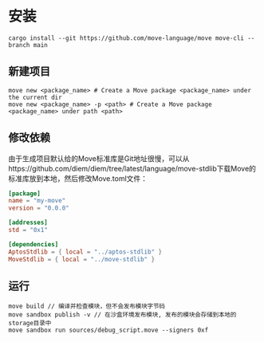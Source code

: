 # 安装
```shell
cargo install --git https://github.com/move-language/move move-cli --branch main
```

## 新建项目
```shell
move new <package_name> # Create a Move package <package_name> under the current dir
move new <package_name> -p <path> # Create a Move package <package_name> under path <path>
```

## 修改依赖
由于生成项目默认给的Move标准库是Git地址很慢，可以从https://github.com/diem/diem/tree/latest/language/move-stdlib下载Move的标准库放到本地，然后修改Move.toml文件：
```toml
[package]
name = "my-move"
version = "0.0.0"

[addresses]
std = "0x1"

[dependencies]
AptosStdlib = { local = "../aptos-stdlib" }
MoveStdlib = { local = "../move-stdlib" }
```
## 运行
```shell
move build // 编译并检查模块，但不会发布模块字节码
move sandbox publish -v // 在沙盒环境发布模块, 发布的模块会存储到本地的storage目录中
move sandbox run sources/debug_script.move --signers 0xf
```
